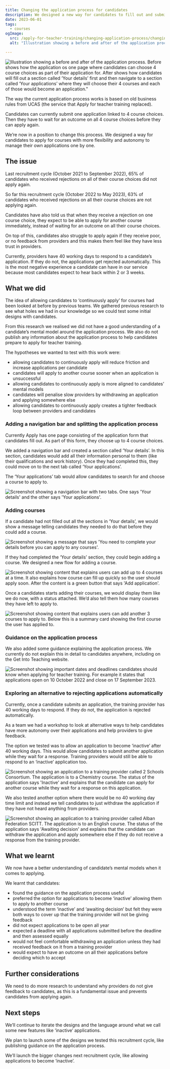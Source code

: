 ```yaml
---
title: Changing the application process for candidates
description: We designed a new way for candidates to fill out and submit their applications for teacher training to give them more flexibility to manage their applications.
date: 2023-06-01
tags:
  - courses
ogImage:
  src: /apply-for-teacher-training/changing-application-process/changing-application-cover.png
  alt: "Illustration showing a before and after of the application process. Before shows how the application os one page where candidates can choose 4 course choices as part of their application for. After shows how candidates will fill out a section called ‘Your details’ first and then navigate to a section called ‘Your applications’ where they will choose their 4 courses and each of those would become an application."

---
```

![Illustration showing a before and after of the application process. Before shows how the application os one page where candidates can choose 4 course choices as part of their application for. After shows how candidates will fill out a section called ‘Your details’ first and then navigate to a section called ‘Your applications’ where they will choose their 4 courses and each of those would become an application."](changing-application-cover.png)

The way the current application process works is based on old business rules from UCAS (the service that Apply for teacher training replaced).

Candidates can currently submit one application linked to 4 course choices. Then they have to wait for an outcome on all 4 course choices before they can apply again.

We’re now in a position to change this process. We designed a way for candidates to apply for courses with more flexibility and autonomy to manage their own applications one by one.

## The issue

Last recruitment cycle (October 2021 to September 2022), 65% of candidates who received rejections on all of their course choices did not apply again.  

So far this recruitment cycle (October 2022 to May 2023), 63% of candidates who received rejections on all their course choices are not applying again.

Candidates have also told us that when they receive a rejection on one course choice, they expect to be able to apply for another course immediately, instead of waiting for an outcome on all their course choices.

On top of this, candidates also struggle to apply again if they receive poor, or no feedback from providers and this makes them feel like they have less trust in providers.

Currently, providers have 40 working days to respond to a candidate’s application. If they do not, the applications get rejected automatically. This is the most negative experience a candidate can have in our service because most candidates expect to hear back within 2 or 3 weeks.

## What we did

The idea of allowing candidates to ‘continuously apply’ for courses had been looked at before by previous teams. We gathered previous research to see what holes we had in our knowledge so we could test some initial designs with candidates.

From this research we realised we did not have a good understanding of a candidate’s mental model around the application process. We also do not publish any information about the application process to help candidates prepare to apply for teacher training.

The hypotheses we wanted to test with this work were:

* allowing candidates to continuously apply will reduce friction and increase applications per candidate
* candidates will apply to another course sooner when an application is unsuccessful
* allowing candidates to continuously apply is more aligned to candidates’ mental models
* candidates will penalise slow providers by withdrawing an application and applying somewhere else
* allowing candidates to continuously apply creates a tighter feedback loop between providers and candidates

### Adding a navigation bar and splitting the application process

Currently Apply has one page consisting of the application form that candidates fill out. As part of this form, they choose up to 4 course choices.

We added a navigation bar and created a section called ‘Your details’. In this section, candidates would add all their information personal to them (like their qualifications and work history). Once they had completed this, they could move on to the next tab called ‘Your applications’.

The ‘Your applications’ tab would allow candidates to search for and choose a course to apply to.

![Screenshot showing a navigation bar with two tabs. One says 'Your details' and the other says 'Your applications'.](new-nav-bar.png)

### Adding courses

If a candidate had not filled out all the sections in ‘Your details’, we would show a message telling candidates they needed to do that before they could add a course.

![Screenshot showing a message that says 'You need to complete your details before you can apply to any courses'.](incomplete-details.png)

If they had completed the ‘Your details’ section, they could begin adding a course. We designed a new flow for adding a course.

![Screenshot showing content that explains users can add up to 4 courses at a time. It also explains how course can fill up quickly so the user should apply soon. After the content is a green button that says 'Add application'.](adding-applications.png)

Once a candidates starts adding their courses, we would display them like we do now, with a status attached. We’d also tell them how many courses they have left to apply to.

![Screenshot showing content that explains users can add another 3 courses to apply to. Below this is a summary card showing the first course the user has applied to.](after-application-added.png)

### Guidance on the application process

We also added some guidance explaining the application process. We currently do not explain this in detail to candidates anywhere, including on the Get Into Teaching website.

![Screenshot showing important dates and deadlines candidates should know when applying for teacher training. For example it states that applications open on 10 October 2022 and close on 17 September 2023.](new-guidance.png)

### Exploring an alternative to rejecting applications automatically

 Currently, once a candidate submits an application, the training provider has 40 working days to respond. If they do not, the application is rejected automatically.  

As a team we had a workshop to look at alternative ways to help candidates have more autonomy over their applications and help providers to give feedback.

The option we tested was to allow an application to become ‘inactive’ after 40 working days. This would allow candidates to submit another application while they wait for a response. Training providers would still be able to respond to an ‘inactive’ application too.

![Screenshot showing an application to a training provider called 2 Schools Consortium. The application is to a Chemistry course. The status of the application says 'Inactive' and explains that the candidate can apply for another course while they wait for a response on this application.](inactive-application.png)

We also tested another option where there would be no 40 working day time limit and instead we tell candidates to just withdraw the application if they have not heard anything from providers.

![Screenshot showing an application to a training provider called Alban Federation SCITT. The application is to an English course. The status of the application says 'Awaiting decision' and explains that the candidate can withdraw the application and apply somewhere else if they do not receive a response from the training provider.](waiting-for-decision.png)

## What we learnt

We now have a better understanding of candidate’s mental models when it comes to applying.

We learnt that candidates:

* found the guidance on the application process useful
* preferred the option for applications to become ‘inactive’ allowing them to apply to another course
* understood the term ‘inactive’ and ‘awaiting decision’ but felt they were both ways to cover up that the training provider will not be giving feedback
* did not expect applications to be open all year
* expected a deadline with all applications submitted before the deadline and then assessed equally
* would not feel comfortable withdrawing an application unless they had received feedback on it from a training provider
* would expect to have an outcome on all their applications before deciding which to accept

## Further considerations

We need to do more research to understand why providers do not give feedback to candidates, as this is a fundamental issue and prevents candidates from applying again.

## Next steps

We’ll continue to iterate the designs and the language around what we call some new features like ‘inactive’ applications.

We plan to launch some of the designs we tested this recruitment cycle, like publishing guidance on the application process.

We’ll launch the bigger changes next recruitment cycle, like allowing applications to become ‘inactive’.
